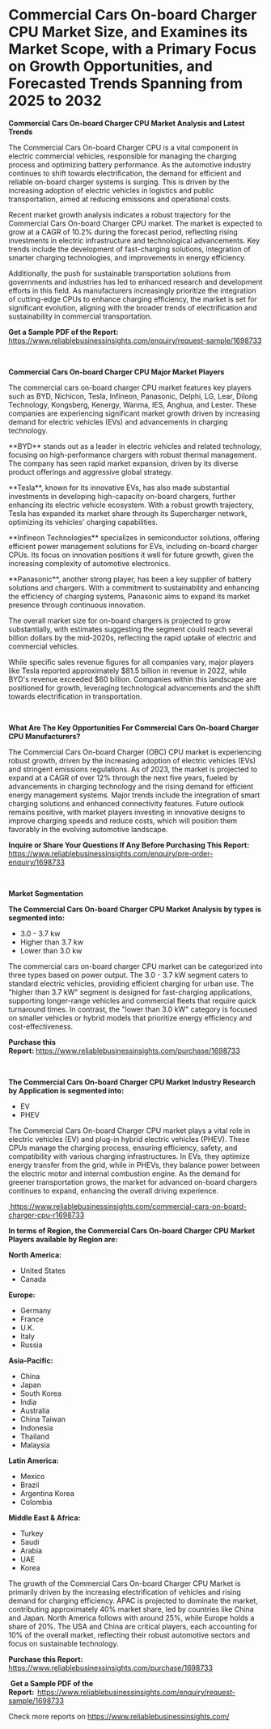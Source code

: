 <p><h1>Commercial Cars On-board Charger CPU Market Size, and Examines its Market Scope, with a Primary Focus on Growth Opportunities, and Forecasted Trends Spanning from 2025 to 2032</h1></p><p><strong>Commercial Cars On-board Charger CPU Market Analysis and Latest Trends</strong></p>
<p><p>The Commercial Cars On-board Charger CPU is a vital component in electric commercial vehicles, responsible for managing the charging process and optimizing battery performance. As the automotive industry continues to shift towards electrification, the demand for efficient and reliable on-board charger systems is surging. This is driven by the increasing adoption of electric vehicles in logistics and public transportation, aimed at reducing emissions and operational costs. </p><p>Recent market growth analysis indicates a robust trajectory for the Commercial Cars On-board Charger CPU market. The market is expected to grow at a CAGR of 10.2% during the forecast period, reflecting rising investments in electric infrastructure and technological advancements. Key trends include the development of fast-charging solutions, integration of smarter charging technologies, and improvements in energy efficiency. </p><p>Additionally, the push for sustainable transportation solutions from governments and industries has led to enhanced research and development efforts in this field. As manufacturers increasingly prioritize the integration of cutting-edge CPUs to enhance charging efficiency, the market is set for significant evolution, aligning with the broader trends of electrification and sustainability in commercial transportation.</p></p>
<p><strong>Get a Sample PDF of the Report:&nbsp;</strong> <a href="https://www.reliablebusinessinsights.com/enquiry/request-sample/1698733?utm_campaign=100&utm_medium=2&utm_source=Github&utm_content=ia&utm_term=09012025&utm_id=commercial-cars-on-board-charger-cpu">https://www.reliablebusinessinsights.com/enquiry/request-sample/1698733</a></p>
<p>&nbsp;</p>
<p><strong>Commercial Cars On-board Charger CPU Major Market Players</strong></p>
<p><p>The commercial cars on-board charger CPU market features key players such as BYD, Nichicon, Tesla, Infineon, Panasonic, Delphi, LG, Lear, Dilong Technology, Kongsberg, Kenergy, Wanma, IES, Anghua, and Lester. These companies are experiencing significant market growth driven by increasing demand for electric vehicles (EVs) and advancements in charging technology.</p><p>**BYD** stands out as a leader in electric vehicles and related technology, focusing on high-performance chargers with robust thermal management. The company has seen rapid market expansion, driven by its diverse product offerings and aggressive global strategy.</p><p>**Tesla**, known for its innovative EVs, has also made substantial investments in developing high-capacity on-board chargers, further enhancing its electric vehicle ecosystem. With a robust growth trajectory, Tesla has expanded its market share through its Supercharger network, optimizing its vehicles' charging capabilities.</p><p>**Infineon Technologies** specializes in semiconductor solutions, offering efficient power management solutions for EVs, including on-board charger CPUs. Its focus on innovation positions it well for future growth, given the increasing complexity of automotive electronics.</p><p>**Panasonic**, another strong player, has been a key supplier of battery solutions and chargers. With a commitment to sustainability and enhancing the efficiency of charging systems, Panasonic aims to expand its market presence through continuous innovation.</p><p>The overall market size for on-board chargers is projected to grow substantially, with estimates suggesting the segment could reach several billion dollars by the mid-2020s, reflecting the rapid uptake of electric and commercial vehicles.</p><p>While specific sales revenue figures for all companies vary, major players like Tesla reported approximately $81.5 billion in revenue in 2022, while BYD's revenue exceeded $60 billion. Companies within this landscape are positioned for growth, leveraging technological advancements and the shift towards electrification in transportation.</p></p>
<p>&nbsp;</p>
<p><strong>What Are The Key Opportunities For Commercial Cars On-board Charger CPU Manufacturers?</strong></p>
<p><p>The Commercial Cars On-board Charger (OBC) CPU market is experiencing robust growth, driven by the increasing adoption of electric vehicles (EVs) and stringent emissions regulations. As of 2023, the market is projected to expand at a CAGR of over 12% through the next five years, fueled by advancements in charging technology and the rising demand for efficient energy management systems. Major trends include the integration of smart charging solutions and enhanced connectivity features. Future outlook remains positive, with market players investing in innovative designs to improve charging speeds and reduce costs, which will position them favorably in the evolving automotive landscape.</p></p>
<p><strong>Inquire or Share Your Questions If Any Before Purchasing This Report:</strong> <a href="https://www.reliablebusinessinsights.com/enquiry/pre-order-enquiry/1698733?utm_campaign=100&utm_medium=2&utm_source=Github&utm_content=ia&utm_term=09012025&utm_id=commercial-cars-on-board-charger-cpu">https://www.reliablebusinessinsights.com/enquiry/pre-order-enquiry/1698733</a></p>
<p>&nbsp;</p>
<p><strong>Market Segmentation</strong></p>
<p><strong>The Commercial Cars On-board Charger CPU Market Analysis by types is segmented into:</strong></p>
<p><ul><li>3.0 - 3.7 kw</li><li>Higher than 3.7 kw</li><li>Lower than 3.0 kw</li></ul></p>
<p><p>The commercial cars on-board charger CPU market can be categorized into three types based on power output. The 3.0 - 3.7 kW segment caters to standard electric vehicles, providing efficient charging for urban use. The "higher than 3.7 kW" segment is designed for fast-charging applications, supporting longer-range vehicles and commercial fleets that require quick turnaround times. In contrast, the "lower than 3.0 kW" category is focused on smaller vehicles or hybrid models that prioritize energy efficiency and cost-effectiveness.</p></p>
<p><strong>Purchase this Report:&nbsp;</strong><a href="https://www.reliablebusinessinsights.com/purchase/1698733?utm_campaign=100&utm_medium=2&utm_source=Github&utm_content=ia&utm_term=09012025&utm_id=commercial-cars-on-board-charger-cpu">https://www.reliablebusinessinsights.com/purchase/1698733</a></p>
<p>&nbsp;</p>
<p><strong>The Commercial Cars On-board Charger CPU Market Industry Research by Application is segmented into:</strong></p>
<p><ul><li>EV</li><li>PHEV</li></ul></p>
<p><p>The Commercial Cars On-board Charger CPU market plays a vital role in electric vehicles (EV) and plug-in hybrid electric vehicles (PHEV). These CPUs manage the charging process, ensuring efficiency, safety, and compatibility with various charging infrastructures. In EVs, they optimize energy transfer from the grid, while in PHEVs, they balance power between the electric motor and internal combustion engine. As the demand for greener transportation grows, the market for advanced on-board chargers continues to expand, enhancing the overall driving experience.</p></p>
<p><a href="https://www.reliablebusinessinsights.com/commercial-cars-on-board-charger-cpu-r1698733?utm_campaign=100&utm_medium=2&utm_source=Github&utm_content=ia&utm_term=09012025&utm_id=commercial-cars-on-board-charger-cpu">&nbsp;https://www.reliablebusinessinsights.com/commercial-cars-on-board-charger-cpu-r1698733</a></p>
<p><strong>In terms of Region, the Commercial Cars On-board Charger CPU Market Players available by Region are:</strong></p>
<p>
    <p> <strong> North America: </strong>
        <ul>
            <li>United States</li>
            <li>Canada</li>
        </ul>
        </p> 
    <p> <strong> Europe: </strong>
        <ul>
            <li>Germany</li>
            <li>France</li>
            <li>U.K.</li>
            <li>Italy</li>
            <li>Russia</li>
        </ul>
        </p> 
    <p> <strong> Asia-Pacific: </strong>
        <ul>
            <li>China</li>
            <li>Japan</li>
            <li>South Korea</li>
            <li>India</li>
            <li>Australia</li>
            <li>China Taiwan</li>
            <li>Indonesia</li>
            <li>Thailand</li>
            <li>Malaysia</li>
        </ul>
        </p> 
    <p> <strong> Latin America: </strong>
        <ul>
            <li>Mexico</li>
            <li>Brazil</li>
            <li>Argentina Korea</li>
            <li>Colombia</li>
        </ul>
        </p> 
    <p> <strong> Middle East & Africa: </strong>
        <ul>
            <li>Turkey</li>
            <li>Saudi</li>
            <li>Arabia</li>
            <li>UAE</li>
            <li>Korea</li>
        </ul>
    </p>
    </p>
<p><p>The growth of the Commercial Cars On-board Charger CPU Market is primarily driven by the increasing electrification of vehicles and rising demand for charging efficiency. APAC is projected to dominate the market, contributing approximately 40% market share, led by countries like China and Japan. North America follows with around 25%, while Europe holds a share of 20%. The USA and China are critical players, each accounting for 10% of the overall market, reflecting their robust automotive sectors and focus on sustainable technology.</p></p>
<p><strong>Purchase this Report: </strong><a href="https://www.reliablebusinessinsights.com/purchase/1698733?utm_campaign=100&utm_medium=2&utm_source=Github&utm_content=ia&utm_term=09012025&utm_id=commercial-cars-on-board-charger-cpu">https://www.reliablebusinessinsights.com/purchase/1698733</a></p>
<p>&nbsp;<strong>Get a Sample PDF of the Report:&nbsp;&nbsp;</strong><a href="https://www.reliablebusinessinsights.com/enquiry/request-sample/1698733?utm_campaign=100&utm_medium=2&utm_source=Github&utm_content=ia&utm_term=09012025&utm_id=commercial-cars-on-board-charger-cpu">https://www.reliablebusinessinsights.com/enquiry/request-sample/1698733</a></p>
<p><strong></strong></p>
<p>Check more reports on <a href="https://www.reliablebusinessinsights.com/?utm_campaign=100&utm_medium=2&utm_source=Github&utm_content=ia&utm_term=09012025&utm_id=commercial-cars-on-board-charger-cpu">https://www.reliablebusinessinsights.com/</a></p>